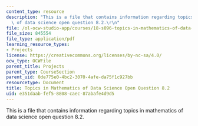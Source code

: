 ```yaml
---
content_type: resource
description: "This is a file that contains information regarding topics in mathematics\
  \ of data science open question 8.2.\r\n"
file: /ol-ocw-studio-app/courses/18-s096-topics-in-mathematics-of-data-science-fall-2015/e351daabfef58808caec87abafe4d9d5_MIT18_S096F15_Open8.2.pdf
file_size: 845554
file_type: application/pdf
learning_resource_types:
- Projects
license: https://creativecommons.org/licenses/by-nc-sa/4.0/
ocw_type: OCWFile
parent_title: Projects
parent_type: CourseSection
parent_uid: 0de775e0-4bc2-3070-4afe-da75f1c927bb
resourcetype: Document
title: Topics in Mathematics of Data Science Open Question 8.2
uid: e351daab-fef5-8808-caec-87abafe4d9d5
---
```

This is a file that contains information regarding topics in mathematics of data science open question 8.2.
